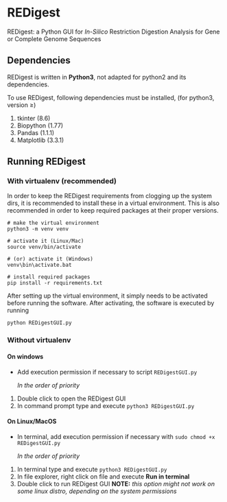# REDigest
REDigest: a Python GUI for *In-Silico* Restriction Digestion Analysis for Gene or Complete Genome Sequences

## Dependencies
REDigest is written in **Python3**, not adapted for python2 and its dependencies.

To use REDigest, following dependencies must be installed, (for python3, version ≥) 

1. tkinter (8.6)
2. Biopython (1.77)
3. Pandas (1.1.1)
4. Matplotlib (3.3.1)

## Running REDigest

### With virtualenv (recommended)

In order to keep the REDigest requirements from clogging up the system dirs, it is recommended to install these in a virtual environment. This is also recommended in order to keep required packages at their proper versions.

```
# make the virtual environment
python3 -m venv venv

# activate it (Linux/Mac)
source venv/bin/activate

# (or) activate it (Windows)
venv\bin\activate.bat

# install required packages
pip install -r requirements.txt
```

After setting up the virtual environment, it simply needs to be activated before running the software. After activating, the software is executed by running
```
python REDigestGUI.py
```

### Without virtualenv

#### On windows
* Add execution permission if necessary to script `REDigestGUI.py`

    *In the order of priority*
1. Double click to open the REDigest GUI
2. In command prompt type and execute `python3 REDigestGUI.py`

#### On Linux/MacOS
* In terminal, add execution permission if necessary with `sudo chmod +x REDigestGUI.py`

    *In the order of priority*
1. In terminal type and execute `python3 REDigestGUI.py`
2. In file explorer, right click on file and execute **Run in terminal**
3. Double click to run REDigest GUI **NOTE:** *this option might not work on some linux distro, depending on the system permissions*
